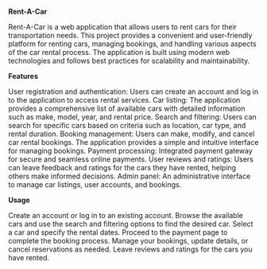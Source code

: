 **Rent-A-Car**

Rent-A-Car is a web application that allows users to rent cars for their transportation needs. This project provides a convenient and user-friendly platform for renting cars, managing bookings, and handling various aspects of the car rental process. The application is built using modern web technologies and follows best practices for scalability and maintainability.

**Features**

User registration and authentication: Users can create an account and log in to the application to access rental services.
Car listing: The application provides a comprehensive list of available cars with detailed information such as make, model, year, and rental price.
Search and filtering: Users can search for specific cars based on criteria such as location, car type, and rental duration.
Booking management: Users can make, modify, and cancel car rental bookings. The application provides a simple and intuitive interface for managing bookings.
Payment processing: Integrated payment gateway for secure and seamless online payments.
User reviews and ratings: Users can leave feedback and ratings for the cars they have rented, helping others make informed decisions.
Admin panel: An administrative interface to manage car listings, user accounts, and bookings.

**Usage**

Create an account or log in to an existing account.
Browse the available cars and use the search and filtering options to find the desired car.
Select a car and specify the rental dates.
Proceed to the payment page to complete the booking process.
Manage your bookings, update details, or cancel reservations as needed.
Leave reviews and ratings for the cars you have rented.
